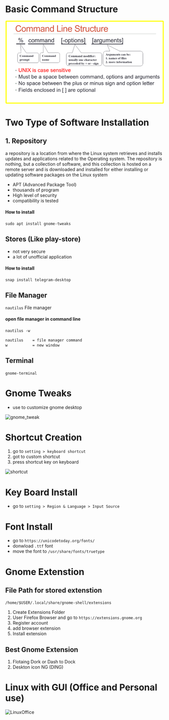 # Basic Command Structure

![Linux_command_structure](../../photo/command_structure.png)


# Two Type of Software Installation

## 1. Repository 


 a repository is a location from where the Linux system retrieves and installs updates and applications related to the Operating system. The repository is nothing, but a collection of software, and this collection is hosted on a remote server and is downloaded and installed for either installing or updating software packages on the Linux system


- APT (Advanced Package Tool)
- thousands of program
- High level of security
- compatibility is tested

#### How to install

```sudo apt install gnome-tweaks```








## Stores (Like play-store)

- not very secure
- a lot of unofficial application

#### How to install

```snap install telegram-desktop```















## File Manager 

`nautilus` File manager

#### open file manager in command line

`nautilus -w`

```
nautilus    = file manager command
w           = new window
```

## Terminal

`gnome-terminal` 


# Gnome Tweaks

- use to customize gnome desktop

![gnome_tweak](../photo/tweak.png)


# Shortcut Creation

1. go to ```setting > keyboard shortcut```
2. got to custom shortcut
3. press shortcut key on keyboard

![shortcut](../photo/shortcut.png)


# Key Board Install

- go to ```setting > Region & Language > Input Source```

# Font Install

- go to `https://unicodetoday.org/fonts/`
- donwload `.ttf` font
- move the font to `/usr/share/fonts/truetype`



# Gnome Extenstion

## File Path for stored extenstion

`/home/$USER/.local/share/gnome-shell/extensions`


1. Create Extensions Folder
2. User Firefox Browser and go to `https://extensions.gnome.org`
3. Register account
4. add browser extension
5. Install extension

## Best Gnome Extension

1. Flotaing Dork or Dash to Dock
2. Deskton icon NG (DING)


# Linux with GUI (Office and Personal use)

![LinuxOffice](../photo/office.png)


